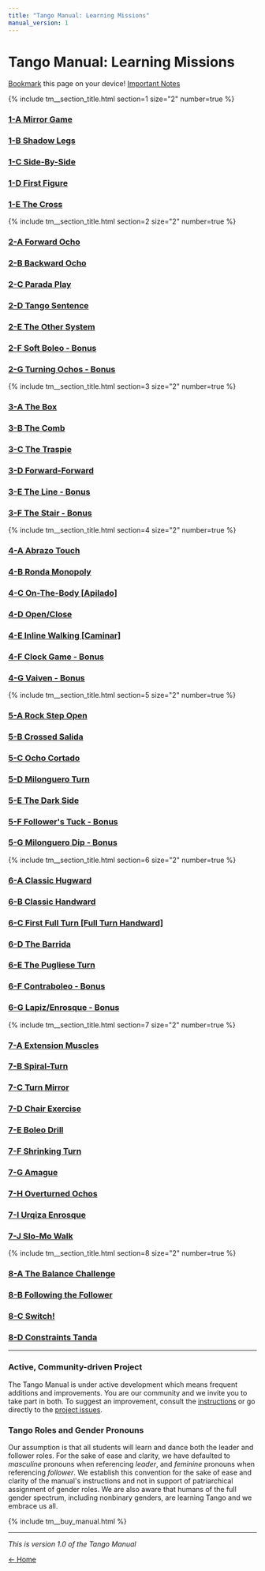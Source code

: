```yaml
---
title: "Tango Manual: Learning Missions"
manual_version: 1
---
```


# Tango Manual: Learning Missions

[Bookmark](bookmark.md) this page on your device! [Important Notes](#active-community-driven-project)

{% include tm__section_title.html section=1 size="2" number=true %}

### [1-A Mirror Game](1-a.md)
### [1-B Shadow Legs](1-b.md)
### [1-C Side-By-Side](1-c.md)
### [1-D First Figure](1-d.md)
### [1-E The Cross](1-e.md)

{% include tm__section_title.html section=2 size="2" number=true %}

### [2-A Forward Ocho](2-a.md)
### [2-B Backward Ocho](2-b.md)
### [2-C Parada Play](2-c.md)
### [2-D Tango Sentence](2-d.md)
### [2-E The Other System](2-e.md)
### [2-F Soft Boleo - Bonus](2-f.md)
### [2-G Turning Ochos - Bonus](2-g.md)

{% include tm__section_title.html section=3 size="2" number=true %}

### [3-A The Box](3-a.md)
### [3-B The Comb](3-b.md)
### [3-C The Traspie](3-c.md)
### [3-D Forward-Forward](3-d.md)
### [3-E The Line - Bonus](3-e.md)
### [3-F The Stair - Bonus](3-f.md)

{% include tm__section_title.html section=4 size="2" number=true %}

### [4-A Abrazo Touch](4-a.md)
### [4-B Ronda Monopoly](4-b.md)
### [4-C On-The-Body [Apilado]](4-c.md)
### [4-D Open/Close](4-d.md)
### [4-E Inline Walking [Caminar]](4-e.md)
### [4-F Clock Game - Bonus](4-f.md)
### [4-G Vaiven - Bonus](4-g.md)

{% include tm__section_title.html section=5 size="2" number=true %}

### [5-A Rock Step Open](5-a.md)
### [5-B Crossed Salida](5-b.md)
### [5-C Ocho Cortado](5-c.md)
### [5-D Milonguero Turn](5-d.md)
### [5-E The Dark Side](5-e.md)
### [5-F Follower's Tuck - Bonus](5-f.md)
### [5-G Milonguero Dip - Bonus](5-g.md)

{% include tm__section_title.html section=6 size="2" number=true %}

### [6-A Classic Hugward](6-a.md)
### [6-B Classic Handward](6-b.md)
### [6-C First Full Turn [Full Turn Handward]](6-c.md)
### [6-D The Barrida](6-d.md)
### [6-E The Pugliese Turn](6-e.md)
### [6-F Contraboleo - Bonus](6-f.md)
### [6-G Lapiz/Enrosque - Bonus](6-g.md)

{% include tm__section_title.html section=7 size="2" number=true %}

### [7-A Extension Muscles ](7-a.md)
### [7-B Spiral-Turn](7-b.md)
### [7-C Turn Mirror](7-c.md)
### [7-D Chair Exercise](7-d.md)
### [7-E Boleo Drill](7-e.md)
### [7-F Shrinking Turn](7-f.md)
### [7-G Amague](7-g.md)
### [7-H Overturned Ochos](7-h.md)
### [7-I Urqiza Enrosque](7-i.md)
### [7-J Slo-Mo Walk](7-j.md)

{% include tm__section_title.html section=8 size="2" number=true %}

### [8-A The Balance Challenge](8-a.md)
### [8-B Following the Follower](8-b.md)
### [8-C Switch!](8-c.md)
### [8-D Constraints Tanda](8-d.md)

---

### Active, Community-driven Project

The Tango Manual is under active development which means frequent additions and improvements. You are our community and we invite you to take part in both. To suggest an improvement, consult the [instructions](https://github.com/andreimoment/tangomanual#how-to-contribute) or go directly to the [project issues](https://github.com/andreimoment/tangomanual/issues).

### Tango Roles and Gender Pronouns

Our assumption is that all students will learn and dance both the leader and follower roles. For the sake of ease and clarity, we have defaulted to *masculine* pronouns when referencing *leader*, and *feminine* pronouns when referencing *follower*. We establish this convention for the sake of ease and clarity of the manual's instructions and not in support of patriarchical assignment of gender roles. We are also aware that humans of the full gender spectrum, including nonbinary genders, are learning Tango and we embrace us all. 

{% include tm__buy_manual.html %}

---

*This is version 1.0 of the Tango Manual*

[&larr; Home](../index.html)
